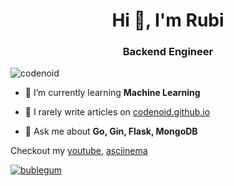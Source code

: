 <h1 align="center">Hi 👋, I'm Rubi</h1>
<h3 align="center">Backend Engineer</h3>
<p align="left"> <img src="https://komarev.com/ghpvc/?username=codenoid" alt="codenoid" /> </p>

- 🔭 I’m currently learning **Machine Learning**

- 📝 I rarely write articles on [codenoid.github.io](https://codenoid.github.io)

- 💬 Ask me about **Go, Gin, Flask, MongoDB**

Checkout my [youtube](https://www.youtube.com/channel/UCrIn4un3dFWEfPY0lz1dcQg), [asciinema](https://asciinema.org/~codenoid)

[![bublegum](https://yt-embed.herokuapp.com/embed?v=RD_WjKf2DRQ)](https://www.youtube.com/watch?v=RD_WjKf2DRQ)

